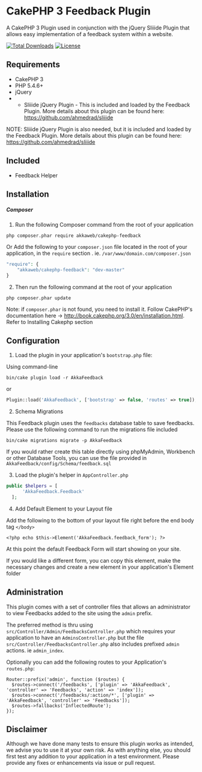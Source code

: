 # CakePHP 3 Feedback Plugin

A CakePHP 3 Plugin used in conjunction with the jQuery Sliiide Plugin that allows easy implementation of a feedback system within a website.

[![Total Downloads](https://poser.pugx.org/akkaweb/cakephp-feedback/downloads.svg)](https://packagist.org/packages/akkaweb/cakephp-facebook)
[![License](https://poser.pugx.org/akkaweb/cakephp-feedback/license.svg)](https://packagist.org/packages/akkaweb/cakephp-facebook)

## Requirements #######################################################
- CakePHP 3
- PHP 5.4.6+
- jQuery
- * Sliiide jQuery Plugin - This is included and loaded by the Feedback Plugin. More details about this plugin can be found here: https://github.com/ahmedrad/sliiide

NOTE: Sliiide jQuery Plugin is also needed, but it is included and loaded by the Feedback Plugin. More details about this plugin can be found here: https://github.com/ahmedrad/sliiide

## Included #######################################################
- Feedback Helper

## Installation #######################################################

##### Composer

1. Run the following Composer command from the root of your application

```php composer.phar require akkaweb/cakephp-feedback```

Or Add the following to your `composer.json` file located in the root of your application, in the `require` section . ie. `/var/www/domain.com/composer.json`

```php
"require": {
	"akkaweb/cakephp-feedback": "dev-master"
}
```

2. Then run the following command at the root of your application

```
php composer.phar update
```
Note: if `composer.phar` is not found, you need to install it. Follow CakePHP's documentation here -> http://book.cakephp.org/3.0/en/installation.html. Refer to Installing Cakephp section

## Configuration #######################################################

1. Load the plugin in your application's `bootstrap.php` file:

Using command-line

```bin/cake plugin load -r AkkaFeedback```

or

```php
Plugin::load('AkkaFeedback', ['bootstrap' => false, 'routes' => true]);
```

2. Schema Migrations

This Feedback plugin uses the `feedbacks` database table to save feedbacks. Please use the following command to run the migrations file included

```bin/cake migrations migrate -p AkkaFeedback```

If you would rather create this table directly using phpMyAdmin, Workbench or other Database Tools, you can use the file provided in `AkkaFeedback/config/Schema/feedback.sql`

3. Load the plugin's helper in `AppController.php`

```php
public $helpers = [
      'AkkaFeedback.Feedback'
  ];
```

4. Add Default Element to your Layout file

Add the following to the bottom of your layout file right before the end body tag `</body>`

```<?php echo $this->Element('AkkaFeedback.feedback_form'); ?>```

At this point the default Feedback Form will start showing on your site.

If you would like a different form, you can copy this element, make the necessary changes and create a new element in your application's Element folder

## Administration #######################################################

This plugin comes with a set of controller files that allows an administrator to view Feedbacks added to the site using the `admin` prefix.

The preferred method is thru using `src/Controller/Admin/FeedbacksController.php` which requires your application to have an `AdminsController.php` but the file `src/Controller/FeedbacksController.php` also includes prefixed `admin` actions. ie `admin_index`.

Optionally you can add the following routes to your Application's `routes.php`:

```
Router::prefix('admin', function ($routes) {
  $routes->connect('/feedbacks', ['plugin' => 'AkkaFeedback', 'controller' => 'Feedbacks', 'action' => 'index']);
  $routes->connect('/feedbacks/:action/*', ['plugin' => 'AkkaFeedback', 'controller' => 'Feedbacks']);
  $routes->fallbacks('InflectedRoute');
});
```

## Disclaimer
Although we have done many tests to ensure this plugin works as intended, we advise you to use it at your own risk. As with anything else, you should first test any addition to your application in a test environment. Please provide any fixes or enhancements via issue or pull request.
